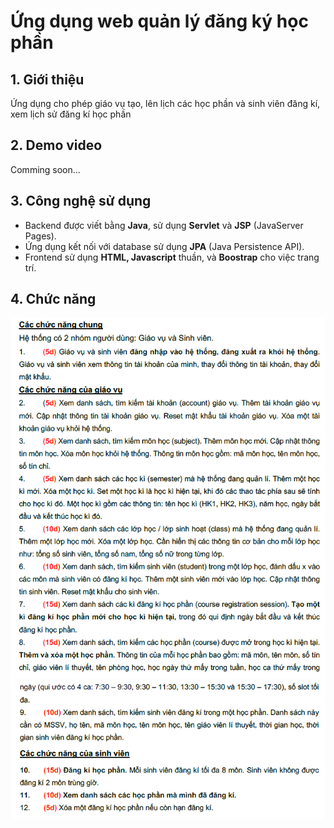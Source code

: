 # Ứng dụng web quản lý đăng ký học phần
## 1. Giới thiệu
Ứng dụng cho phép giáo vụ tạo, lên lịch các học phần và sinh viên đăng kí, xem lịch sử đăng kí học phần
## 2. Demo video
Comming soon...
## 3. Công nghệ sử dụng
- Backend được viết bằng **Java**, sử dụng **Servlet** và **JSP** (JavaServer Pages).
- Ứng dụng kết nối với database sử dụng **JPA** (Java Persistence API).
- Frontend sử dụng **HTML, Javascript** thuần, và **Boostrap** cho việc trang trí.
## 4. Chức năng
![alt text](https://github.com/vuongnhattin/CourseRegistrationServlet/blob/master/readme-images/Screenshot%202024-10-17%20145243.png)
![alt text](https://github.com/vuongnhattin/CourseRegistrationServlet/blob/master/readme-images/Screenshot%202024-10-17%20145249.png)

